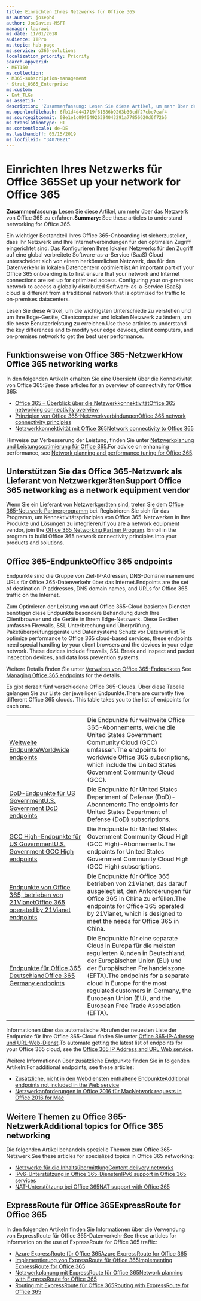 ```yaml
---
title: Einrichten Ihres Netzwerks für Office 365
ms.author: josephd
author: JoeDavies-MSFT
manager: laurawi
ms.date: 11/01/2018
audience: ITPro
ms.topic: hub-page
ms.service: o365-solutions
localization_priority: Priority
search.appverid:
- MET150
ms.collection:
- M365-subscription-management
- Strat_O365_Enterprise
ms.custom:
- Ent_TLGs
ms.assetid: ''
description: 'Zusammenfassung: Lesen Sie diese Artikel, um mehr über das Netzwerk von Office 365 zu erfahren.'
ms.openlocfilehash: 6fb1d4d441719f61886b9263b30cdf27cbe7eaf4
ms.sourcegitcommit: 08e1e1c09f64926394043291a77856620d6f72b5
ms.translationtype: HT
ms.contentlocale: de-DE
ms.lasthandoff: 05/15/2019
ms.locfileid: "34070821"
---
```

# <a name="set-up-your-network-for-office-365"></a><span data-ttu-id="0eb3a-103">Einrichten Ihres Netzwerks für Office 365</span><span class="sxs-lookup"><span data-stu-id="0eb3a-103">Set up your network for Office 365</span></span>

<span data-ttu-id="0eb3a-104">**Zusammenfassung:** Lesen Sie diese Artikel, um mehr über das Netzwerk von Office 365 zu erfahren.</span><span class="sxs-lookup"><span data-stu-id="0eb3a-104">**Summary:** See these articles to understand networking for Office 365.</span></span>
  
<span data-ttu-id="0eb3a-p101">Ein wichtiger Bestandteil Ihres Office 365-Onboarding ist sicherzustellen, dass Ihr Netzwerk und Ihre Internetverbindungen für den optimalen Zugriff eingerichtet sind. Das Konfigurieren Ihres lokalen Netzwerks für den Zugriff auf eine global verbreitete Software-as-a-Service (SaaS) Cloud unterscheidet sich von einem herkömmlichen Netzwerk, das für den Datenverkehr in lokalen Datencentern optimiert ist.</span><span class="sxs-lookup"><span data-stu-id="0eb3a-p101">An important part of your Office 365 onboarding is to first ensure that your network and Internet connections are set up for optimized access. Configuring your on-premises network to access a globally distributed Software-as-a-Service (SaaS) cloud is different from a traditional network that is optimized for traffic to on-premises datacenters.</span></span> 

<span data-ttu-id="0eb3a-107">Lesen Sie diese Artikel, um die wichtigsten Unterschiede zu verstehen und um Ihre Edge-Geräte, Clientcomputer und lokalen Netzwerk zu ändern, um die beste Benutzerleistung zu erreichen.</span><span class="sxs-lookup"><span data-stu-id="0eb3a-107">Use these articles to understand the key differences and to modify your  edge devices, client computers, and on-premises network to get the best user performance.</span></span>

## <a name="how-office-365-networking-works"></a><span data-ttu-id="0eb3a-108">Funktionsweise von Office 365-Netzwerk</span><span class="sxs-lookup"><span data-stu-id="0eb3a-108">How Office 365 networking works</span></span>

<span data-ttu-id="0eb3a-109">In den folgenden Artikeln erhalten Sie eine Übersicht über die Konnektivität von Office 365:</span><span class="sxs-lookup"><span data-stu-id="0eb3a-109">See these articles for an overview of connectivity for Office 365:</span></span>

- [<span data-ttu-id="0eb3a-110">Office 365 – Überblick über die Netzwerkkonnektivität</span><span class="sxs-lookup"><span data-stu-id="0eb3a-110">Office 365 networking connectivity overview</span></span>](office-365-networking-overview.md)
- [<span data-ttu-id="0eb3a-111">Prinzipien von Office 365-Netzwerkverbindungen</span><span class="sxs-lookup"><span data-stu-id="0eb3a-111">Office 365 network connectivity principles</span></span>](office-365-network-connectivity-principles.md)
- [<span data-ttu-id="0eb3a-112">Netzwerkkonnektivität mit Office 365</span><span class="sxs-lookup"><span data-stu-id="0eb3a-112">Network connectivity to Office 365</span></span>](network-connectivity.md)

<span data-ttu-id="0eb3a-113">Hinweise zur Verbesserung der Leistung, finden Sie unter [Netzwerkplanung und Leistungsoptimierung für Office 365](network-planning-and-performance.md).</span><span class="sxs-lookup"><span data-stu-id="0eb3a-113">For advice on enhancing performance, see [Network planning and performance tuning for Office 365](network-planning-and-performance.md).</span></span>

## <a name="support-office-365-networking-as-a-network-equipment-vendor"></a><span data-ttu-id="0eb3a-114">Unterstützen Sie das Office 365-Netzwerk als Lieferant von Netzwerkgeräten</span><span class="sxs-lookup"><span data-stu-id="0eb3a-114">Support Office 365 networking as a network equipment vendor</span></span>

<span data-ttu-id="0eb3a-p102">Wenn Sie ein Lieferant von Netzwerkgeräten sind, treten Sie dem [Office 365-Netzwerk-Partnerprogramm](office-365-networking-partner-program.md) bei. Registrieren Sie sich für das Programm, um Kennektivitätsprinzipien von Office 365-Netzwerken in Ihre Produkte und Lösungen zu integrieren.</span><span class="sxs-lookup"><span data-stu-id="0eb3a-p102">If you are a network equipment vendor, join the [Office 365 Networking Partner Program](office-365-networking-partner-program.md). Enroll in the program to build Office 365 network connectivity principles into your products and solutions.</span></span> 

## <a name="office-365-endpoints"></a><span data-ttu-id="0eb3a-117">Office 365-Endpunkte</span><span class="sxs-lookup"><span data-stu-id="0eb3a-117">Office 365 endpoints</span></span>

<span data-ttu-id="0eb3a-118">Endpunkte sind die Gruppe von Ziel-IP-Adressen, DNS-Domänennamen und URLs für Office 365-Datenverkehr über das Internet.</span><span class="sxs-lookup"><span data-stu-id="0eb3a-118">Endpoints are the set of destination IP addresses, DNS domain names, and URLs for Office 365 traffic on the Internet.</span></span> 

<span data-ttu-id="0eb3a-p103">Zum Optimieren der Leistung von auf Office 365-Cloud basierten Diensten benötigen diese Endpunkte besondere Behandlung durch Ihre Clientbrowser und die Geräte in Ihrem Edge-Netzwerk. Diese Geräten umfassen Firewalls, SSL Unterbrechung und Überprüfung, Paketüberprüfungsgeräte und Datensysteme Schutz vor Datenverlust.</span><span class="sxs-lookup"><span data-stu-id="0eb3a-p103">To optimize performance to Office 365 cloud-based services, these endpoints need special handling by your client browsers and the devices in your edge network. These devices include firewalls, SSL Break and Inspect and packet inspection devices, and data loss prevention systems.</span></span>

<span data-ttu-id="0eb3a-121">Weitere Details finden Sie unter [ Verwalten von Office 365-Endpunkten](managing-office-365-endpoints.md).</span><span class="sxs-lookup"><span data-stu-id="0eb3a-121">See [Managing Office 365 endpoints](managing-office-365-endpoints.md) for the details.</span></span>

<span data-ttu-id="0eb3a-p104">Es gibt derzeit fünf verschiedene Office 365-Clouds. Über diese Tabelle gelangen Sie zur Liste der jeweiligen Endpunkte.</span><span class="sxs-lookup"><span data-stu-id="0eb3a-p104">There are currently five different Office 365 clouds. This table takes you to the list of endpoints for each one.</span></span>

|||
|:-------|:-----|
| [<span data-ttu-id="0eb3a-124">Weltweite Endpunkte</span><span class="sxs-lookup"><span data-stu-id="0eb3a-124">Worldwide endpoints</span></span>](urls-and-ip-address-ranges.md) | <span data-ttu-id="0eb3a-125">Die Endpunkte für weltweite Office 365-Abonnements, welche die United States Government Community Cloud (GCC) umfassen.</span><span class="sxs-lookup"><span data-stu-id="0eb3a-125">The endpoints for worldwide Office 365 subscriptions, which include the United States Government Community Cloud (GCC).</span></span> |
| [<span data-ttu-id="0eb3a-126">DoD-Endpunkte für US Government</span><span class="sxs-lookup"><span data-stu-id="0eb3a-126">U.S. Government DoD endpoints</span></span>](office-365-u-s-government-dod-endpoints.md) | <span data-ttu-id="0eb3a-127">Die Endpunkte für United States Department of Defense (DoD)-Abonnements.</span><span class="sxs-lookup"><span data-stu-id="0eb3a-127">The endpoints for United States Department of Defense (DoD) subscriptions.</span></span> |
| [<span data-ttu-id="0eb3a-128">GCC High-Endpunkte für US Government</span><span class="sxs-lookup"><span data-stu-id="0eb3a-128">U.S. Government GCC High endpoints</span></span>](office-365-u-s-government-gcc-high-endpoints.md) | <span data-ttu-id="0eb3a-129">Die Endpunkte für United States Government Community Cloud High (GCC High)-Abonnements.</span><span class="sxs-lookup"><span data-stu-id="0eb3a-129">The endpoints for United States Government Community Cloud High (GCC High) subscriptions.</span></span> |
| [<span data-ttu-id="0eb3a-130">Endpunkte von Office 365, betrieben von 21Vianet</span><span class="sxs-lookup"><span data-stu-id="0eb3a-130">Office 365 operated by 21Vianet endpoints</span></span>](urls-and-ip-address-ranges-21vianet.md) | <span data-ttu-id="0eb3a-131">Die Endpunkte für Office 365 betrieben von 21Vianet, das darauf ausgelegt ist, den Anforderungen für Office 365 in China zu erfüllen.</span><span class="sxs-lookup"><span data-stu-id="0eb3a-131">The endpoints for Office 365 operated by 21Vianet, which is designed to meet the needs for Office 365 in China.</span></span> |
| [<span data-ttu-id="0eb3a-132">Endpunkte für Office 365 Deutschland</span><span class="sxs-lookup"><span data-stu-id="0eb3a-132">Office 365 Germany endpoints</span></span>](office-365-germany-endpoints.md) | <span data-ttu-id="0eb3a-133">Die Endpunkte für eine separate Cloud in Europa für die meisten regulierten Kunden in Deutschland, der Europäischen Union (EU) und der Europäischen Freihandelszone (EFTA).</span><span class="sxs-lookup"><span data-stu-id="0eb3a-133">The endpoints for a separate cloud in Europe for the most regulated customers in Germany, the European Union (EU), and the European Free Trade Association (EFTA).</span></span> |
|||

<span data-ttu-id="0eb3a-134">Informationen über das automatische Abrufen der neuesten Liste der Endpunkte für Ihre Office 365-Cloud finden Sie unter [Office 365-IP-Adresse und URL-Web-Dienst](office-365-ip-web-service.md).</span><span class="sxs-lookup"><span data-stu-id="0eb3a-134">To automate getting the latest list of endpoints for your Office 365 cloud, see the [Office 365 IP Address and URL Web service](office-365-ip-web-service.md).</span></span>

<span data-ttu-id="0eb3a-135">Weitere Informationen über zusätzliche Endpunkte finden Sie in folgenden Artikeln:</span><span class="sxs-lookup"><span data-stu-id="0eb3a-135">For additional endpoints, see these articles:</span></span>

- [<span data-ttu-id="0eb3a-136">Zusätzliche, nicht in den Webdiensten enthaltene Endpunkte</span><span class="sxs-lookup"><span data-stu-id="0eb3a-136">Additional endpoints not included in the Web service</span></span>](additional-office365-ip-addresses-and-urls.md)
- [<span data-ttu-id="0eb3a-137">Netzwerkanforderungen in Office 2016 für Mac</span><span class="sxs-lookup"><span data-stu-id="0eb3a-137">Network requests in Office 2016 for Mac</span></span>](network-requests-in-office-2016-for-mac.md)


## <a name="additional-topics-for-office-365-networking"></a><span data-ttu-id="0eb3a-138">Weitere Themen zu Office 365-Netzwerk</span><span class="sxs-lookup"><span data-stu-id="0eb3a-138">Additional topics for Office 365 networking</span></span>

<span data-ttu-id="0eb3a-139">Die folgenden Artikel behandeln spezielle Themen zum Office 365-Netzwerk:</span><span class="sxs-lookup"><span data-stu-id="0eb3a-139">See these articles for specialized topics in Office 365 networking:</span></span>

- [<span data-ttu-id="0eb3a-140">Netzwerke für die Inhaltsübermittlung</span><span class="sxs-lookup"><span data-stu-id="0eb3a-140">Content delivery networks</span></span>](content-delivery-networks.md)
- [<span data-ttu-id="0eb3a-141">IPv6-Unterstützung in Office 365-Diensten</span><span class="sxs-lookup"><span data-stu-id="0eb3a-141">IPv6 support in Office 365 services</span></span>](ipv6-support.md)
- [<span data-ttu-id="0eb3a-142">NAT-Unterstützung bei Office 365</span><span class="sxs-lookup"><span data-stu-id="0eb3a-142">NAT support with Office 365</span></span>](nat-support-with-office-365.md)

## <a name="expressroute-for-office-365"></a><span data-ttu-id="0eb3a-143">ExpressRoute für Office 365</span><span class="sxs-lookup"><span data-stu-id="0eb3a-143">ExpressRoute for Office 365</span></span>

<span data-ttu-id="0eb3a-144">In den folgenden Artikeln finden Sie Informationen über die Verwendung von ExpressRoute für Office 365-Datenverkehr:</span><span class="sxs-lookup"><span data-stu-id="0eb3a-144">See these articles for information on the use of ExpressRoute for Office 365 traffic:</span></span>

- [<span data-ttu-id="0eb3a-145">Azure ExpressRoute für Office 365</span><span class="sxs-lookup"><span data-stu-id="0eb3a-145">Azure ExpressRoute for Office 365</span></span>](azure-expressroute.md)
- [<span data-ttu-id="0eb3a-146">Implementierung von ExpressRoute für Office 365</span><span class="sxs-lookup"><span data-stu-id="0eb3a-146">Implementing ExpressRoute for Office 365</span></span>](implementing-expressroute.md)
- [<span data-ttu-id="0eb3a-147">Netzwerkplanung mit ExpressRoute für Office 365</span><span class="sxs-lookup"><span data-stu-id="0eb3a-147">Network planning with ExpressRoute for Office 365</span></span>](network-planning-with-expressroute.md)
- [<span data-ttu-id="0eb3a-148">Routing mit ExpressRoute für Office 365</span><span class="sxs-lookup"><span data-stu-id="0eb3a-148">Routing with ExpressRoute for Office 365</span></span>](routing-with-expressroute.md)

